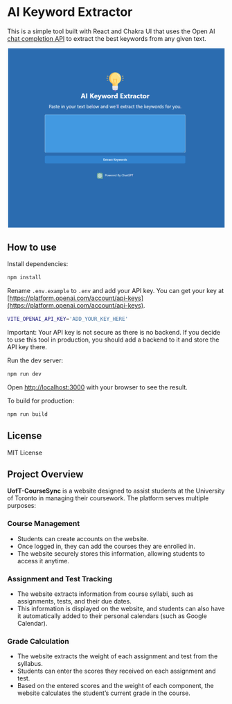 # AI Keyword Extractor

This is a simple tool built with React and Chakra UI that uses the Open AI [chat completion API](https://platform.openai.com/docs/guides/completion) to extract the best keywords from any given text.

<div style="text-align:center">
<img src="screenshot.png" width="500">
</div>

## How to use

Install dependencies:

```bash
npm install
```

Rename `.env.example` to `.env` and add your API key. You can get your key at [https://platform.openai.com/account/api-keys](https://platform.openai.com/account/api-keys).

```bash
VITE_OPENAI_API_KEY='ADD_YOUR_KEY_HERE'
```

Important: Your API key is not secure as there is no backend. If you decide to use this tool in production, you should add a backend to it and store the API key there.

Run the dev server:

```bash
npm run dev
```

Open [http://localhost:3000](http://localhost:3000) with your browser to see the result.

To build for production:

```bash
npm run build
```

## License

MIT License

## Project Overview

**UofT-CourseSync** is a website designed to assist students at the University of Toronto in managing their coursework. The platform serves multiple purposes:

### Course Management

- Students can create accounts on the website.
- Once logged in, they can add the courses they are enrolled in.
- The website securely stores this information, allowing students to access it anytime.

### Assignment and Test Tracking

- The website extracts information from course syllabi, such as assignments, tests, and their due dates.
- This information is displayed on the website, and students can also have it automatically added to their personal calendars (such as Google Calendar).

### Grade Calculation

- The website extracts the weight of each assignment and test from the syllabus.
- Students can enter the scores they received on each assignment and test.
- Based on the entered scores and the weight of each component, the website calculates the student’s current grade in the course.
